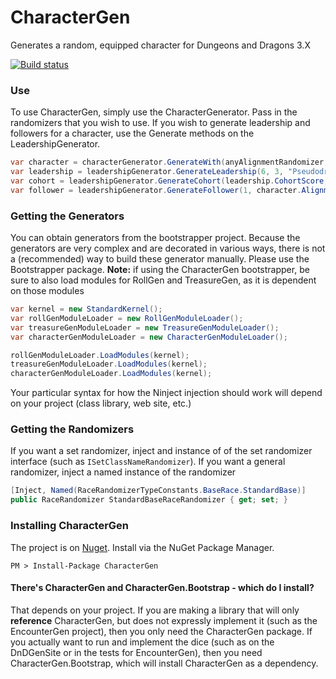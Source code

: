 # CharacterGen

Generates a random, equipped character for Dungeons and Dragons 3.X

[![Build status](https://ci.appveyor.com/api/projects/status/58rhdo4g5d1lrsmc)](https://ci.appveyor.com/project/cidthecoatrack/charactergen)

### Use

To use CharacterGen, simply use the CharacterGenerator.  Pass in the randomizers that you wish to use.  If you wish to generate leadership and followers for a character, use the Generate methods on the LeadershipGenerator.

```C#
var character = characterGenerator.GenerateWith(anyAlignmentRandomizer, anyPlayerClassNameRandomizer, anyLevelRandomizer, anyBaseRaceRandomizzer, anyMetaraceRandomizer, rawStatsRandomizer);
var leadership = leadershipGenerator.GenerateLeadership(6, 3, "Pseudodragon");
var cohort = leadershipGenerator.GenerateCohort(leadership.CohortScore, character.Class.Level, character.Alignment.Full, character.Class.ClassName);
var follower = leadershipGenerator.GenerateFollower(1, character.Alignment.Full, character.Class.ClassName);
```

### Getting the Generators

You can obtain generators from the bootstrapper project.  Because the generators are very complex and are decorated in various ways, there is not a (recommended) way to build these generator manually.  Please use the Bootstrapper package.  **Note:** if using the CharacterGen bootstrapper, be sure to also load modules for RollGen and TreasureGen, as it is dependent on those modules

```C#
var kernel = new StandardKernel();
var rollGenModuleLoader = new RollGenModuleLoader();
var treasureGenModuleLoader = new TreasureGenModuleLoader();
var characterGenModuleLoader = new CharacterGenModuleLoader();

rollGenModuleLoader.LoadModules(kernel);
treasureGenModuleLoader.LoadModules(kernel);
characterGenModuleLoader.LoadModules(kernel);
```

Your particular syntax for how the Ninject injection should work will depend on your project (class library, web site, etc.)

### Getting the Randomizers

If you want a set randomizer, inject and instance of of the set randomizer interface (such as `ISetClassNameRandomizer`).  If you want a general randomizer, inject a named instance of the randomizer

```C#
[Inject, Named(RaceRandomizerTypeConstants.BaseRace.StandardBase)]
public RaceRandomizer StandardBaseRaceRandomizer { get; set; }
```

### Installing CharacterGen

The project is on [Nuget](https://www.nuget.org/packages/CharacterGen). Install via the NuGet Package Manager.

    PM > Install-Package CharacterGen

#### There's CharacterGen and CharacterGen.Bootstrap - which do I install?

That depends on your project.  If you are making a library that will only **reference** CharacterGen, but does not expressly implement it (such as the EncounterGen project), then you only need the CharacterGen package.  If you actually want to run and implement the dice (such as on the DnDGenSite or in the tests for EncounterGen), then you need CharacterGen.Bootstrap, which will install CharacterGen as a dependency.

